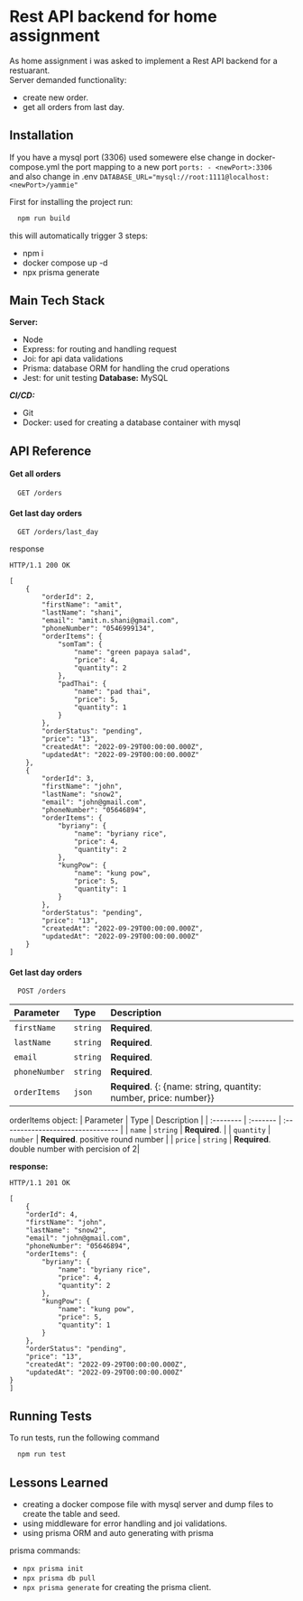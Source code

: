 
# Rest API backend for home assignment

As home assignment i was asked to implement a Rest API backend for a restuarant.  
Server demanded functionality:
- create new order.
- get all orders from last day.


## Installation

If you have a mysql port (3306) used somewere else change in docker-compose.yml
the port mapping to a new port ```ports: - <newPort>:3306```  
and also change in .env ```DATABASE_URL="mysql://root:1111@localhost:<newPort>/yammie"```


First for installing the project run:

```bash
  npm run build
```
this will automatically trigger 3 steps:
- npm i
- docker compose up -d
- npx prisma generate 
## Main Tech Stack
**Server:**
- Node 
- Express: for routing and handling request
- Joi: for api data validations 
- Prisma: database ORM for handling the crud operations
- Jest: for unit testing
**Database:** MySQL

***CI/CD:*** 
- Git
- Docker: used for creating a database container with mysql 


## API Reference

#### Get all orders

```http
  GET /orders
```


#### Get last day orders

```http
  GET /orders/last_day
```

response
```
HTTP/1.1 200 OK

[
    {
        "orderId": 2,
        "firstName": "amit",
        "lastName": "shani",
        "email": "amit.n.shani@gmail.com",
        "phoneNumber": "0546999134",
        "orderItems": {
            "somTam": {
                "name": "green papaya salad",
                "price": 4,
                "quantity": 2
            },
            "padThai": {
                "name": "pad thai",
                "price": 5,
                "quantity": 1
            }
        },
        "orderStatus": "pending",
        "price": "13",
        "createdAt": "2022-09-29T00:00:00.000Z",
        "updatedAt": "2022-09-29T00:00:00.000Z"
    },
    {
        "orderId": 3,
        "firstName": "john",
        "lastName": "snow2",
        "email": "john@gmail.com",
        "phoneNumber": "05646894",
        "orderItems": {
            "byriany": {
                "name": "byriany rice",
                "price": 4,
                "quantity": 2
            },
            "kungPow": {
                "name": "kung pow",
                "price": 5,
                "quantity": 1
            }
        },
        "orderStatus": "pending",
        "price": "13",
        "createdAt": "2022-09-29T00:00:00.000Z",
        "updatedAt": "2022-09-29T00:00:00.000Z"
    }
] 
```

#### Get last day orders

```http
  POST /orders
```

| Parameter       | Type     | Description                       |
| :--------       | :------- | :-------------------------------- |
| `firstName`     | `string` | **Required**.  |
| `lastName`      | `string` | **Required**.  |
| `email`         | `string` | **Required**.  |
| `phoneNumber`   | `string` | **Required**.  |
| `orderItems`    | `json` | **Required**.  {<itemKey>: {name: string, quantity: number, price: number}}|

orderItems object:
| Parameter       | Type     | Description                       |
| :--------       | :------- | :-------------------------------- |
| `name`     | `string` | **Required**.  |
| `quantity`      | `number` | **Required**. positive round number |
| `price`         | `string` | **Required**.  double number with percision of 2|


**response:**
```
HTTP/1.1 201 OK

[
    {
    "orderId": 4,
    "firstName": "john",
    "lastName": "snow2",
    "email": "john@gmail.com",
    "phoneNumber": "05646894",
    "orderItems": {
        "byriany": {
            "name": "byriany rice",
            "price": 4,
            "quantity": 2
        },
        "kungPow": {
            "name": "kung pow",
            "price": 5,
            "quantity": 1
        }
    },
    "orderStatus": "pending",
    "price": "13",
    "createdAt": "2022-09-29T00:00:00.000Z",
    "updatedAt": "2022-09-29T00:00:00.000Z"
}
] 
```


## Running Tests

To run tests, run the following command

```bash
  npm run test
```


## Lessons Learned

- creating a docker compose file with mysql server and dump files to create the table and seed.
- using middleware for error handling and joi validations.
- using prisma ORM and auto generating with prisma

prisma commands:
- ```npx prisma init``` 
- ```npx prisma db pull``` 
- ```npx prisma generate``` for creating the prisma client.


